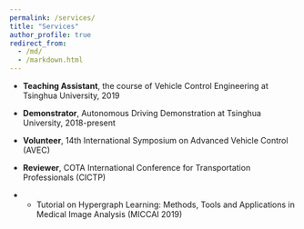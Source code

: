 ```yaml
---
permalink: /services/
title: "Services"
author_profile: true
redirect_from: 
  - /md/
  - /markdown.html
---
```


* **Teaching Assistant**, the course of Vehicle Control Engineering at Tsinghua University, 2019

* **Demonstrator**, Autonomous Driving Demonstration at Tsinghua University, 2018-present

* **Volunteer**, 14th International Symposium on Advanced Vehicle Control (AVEC)

* **Reviewer**, COTA International Conference for Transportation Professionals (CICTP)

* * Tutorial on Hypergraph Learning: Methods, Tools and Applications in Medical Image Analysis (MICCAI 2019)

  
